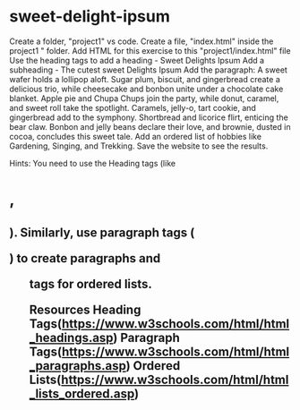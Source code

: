# sweet-delight-ipsum
Create a folder, "project1" vs code.
Create a file, "index.html" inside the project1 " folder. Add HTML for this exercise to this "project1/index.html" file
Use the heading tags to add a heading - Sweet Delights Ipsum
Add a subheading - The cutest sweet Delights Ipsum
Add the paragraph:
A sweet wafer holds a lollipop aloft. Sugar plum, biscuit, and gingerbread create a delicious trio, while cheesecake and bonbon unite under a chocolate cake blanket. Apple pie and Chupa Chups join the party, while donut, caramel, and sweet roll take the spotlight. Caramels, jelly-o, tart cookie, and gingerbread add to the symphony. Shortbread and licorice flirt, enticing the bear claw. Bonbon and jelly beans declare their love, and brownie, dusted in cocoa, concludes this sweet tale.
Add an ordered list of hobbies like Gardening, Singing, and Trekking.
Save the website to see the results.

Hints: You need to use the Heading tags (like <h1>, <h2>). Similarly, use paragraph tags (<p>) to create paragraphs and <ol> tags for ordered lists. 

Resources
Heading Tags(https://www.w3schools.com/html/html_headings.asp)
Paragraph Tags(https://www.w3schools.com/html/html_paragraphs.asp)
Ordered Lists(https://www.w3schools.com/html/html_lists_ordered.asp)
